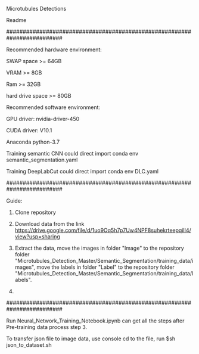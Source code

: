 Microtubules Detections

Readme

#########################################################################

Recommended hardware environment:

SWAP space >= 64GB

VRAM >= 8GB

Ram >= 32GB

hard drive space >= 80GB


Recommended software environment:

GPU driver: nvidia-driver-450

CUDA driver: V10.1

Anaconda python-3.7

Training semantic CNN could direct import conda env semantic_segmentation.yaml

Training DeepLabCut could direct import conda env DLC.yaml

#########################################################################

Guide:

1. Clone repository

2. Download data from the link https://drive.google.com/file/d/1uo9Oq5h7p7Uw4NPF8suhekrteepqilI4/view?usp=sharing

3. Extract the data, move the images in folder "Image" to the repository folder "Microtubules_Detection_Master/Semantic_Segmentation/training_data/images",
move the labels in folder "Label" to the repository folder "Microtubules_Detection_Master/Semantic_Segmentation/training_data/labels".

4.
#########################################################################

Run Neural_Network_Training_Notebook.ipynb can get all the steps after Pre-training data process step 3.

To transfer json file to image data, use console cd to the file, run $sh json_to_dataset.sh
